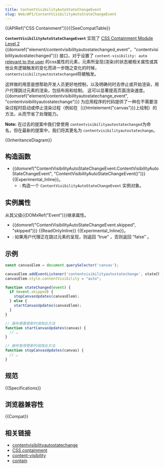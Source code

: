 ```yaml
---
title: ContentVisibilityAutoStateChangeEvent
slug: Web/API/ContentVisibilityAutoStateChangeEvent
---
```


{{APIRef("CSS Containment")}}{{SeeCompatTable}}

**`ContentVisibilityAutoStateChangeEvent`** 实现了 [CSS Containment Module Level 2](https://www.w3.org/TR/css-contain-2/#content-visibility-auto-state-changed) {{domxref("element/contentvisibilityautostatechanged_event"，"contentvisibilityautostatechanged")}} 接口，对于设置了 `content-visibility: auto` [relevant to the
user](https://www.w3.org/TR/css-contain-2/#relevant-to-the-user) 的css属性的元素，元素所呈现(渲染)的状态被相关属性或其他业务逻辑触发的变化而进一步随之变化的时候， `contentvisibilityautostatechanged`将被触发。

这样做的用意是想帮助开发人员更好地控制，以及明确何时去停止或开始渲染，用户代理跳过元素的渲染，包括布局和绘制。
这可以显著提高页面渲染速度。{{domxref("element/contentvisibilityautostatechange_event", "contentvisibilityautostatechange")}}
为应用程序的代码提供了一种在不需要渲染过程时启动或停止渲染过程（例如在｛{{htmlelement("canvas")}}上绘制）的方法，从而节省了处理能力。

**Note:** 在过去的提案中我们曾使用 `contentvisibilityautostatechanged`为命名，但在最新的提案中，我们将其更名为 `contentvisibilityautostatechange`。

{{InheritanceDiagram}}

## 构造函数

- {{domxref("ContentVisibilityAutoStateChangeEvent.ContentVisibilityAutoStateChangeEvent", "ContentVisibilityAutoStateChangeEvent()")}} {{Experimental_Inline}}。
  - : 构造一个 `ContentVisibilityAutoStateChangeEvent` 实例对象。

## 实例属性

从其父级{{DOMxRef("Event")}}继承属性。

- {{domxref("ContentVisibilityAutoStateChangeEvent.skipped", "skipped")}} {{ReadOnlyInline}} {{Experimental_Inline}}。
- : 如果用户代理正在跳过元素的呈现，则返回 “true” ，否则返回 “false” 。

## 示例

```js
const canvasElem = document.querySelector('canvas');

canvasElem.addEventListener('contentvisibilityautostatechange', stateChanged);
canvasElem.style.contentVisibility = "auto";

function stateChanged(event) {
  if (event.skipped) {
    stopCanvasUpdates(canvasElem);
  } else {
    startCanvasUpdates(canvasElem);
  }
}

// 画布需要更新时调用此方法
function startCanvasUpdates(canvas) {
  // …
}

// 画布暂停更新时调用此方法
function stopCanvasUpdates(canvas) {
  // …
}
```

## 规范

{{Specifications}}

## 浏览器兼容性

{{Compat}}

## 相关链接

- [contentvisibilityautostatechange](/zh-CN/docs/Web/API/Element/contentvisibilityautostatechange_event)
- [CSS containment](/zh-CN/docs/Web/CSS/CSS_Containment)
- [content-visibility](/zh-CN/docs/Web/CSS)
- [contain](/zh-CN/docs/Web/CSS)
